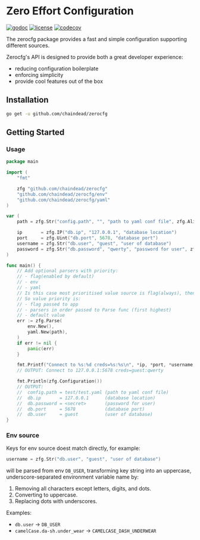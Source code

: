 # Zero Effort Configuration

[![godoc](http://img.shields.io/badge/godoc-reference-blue.svg?style=flat)](https://godoc.org/github.com/chaindead/zerocfg) [![license](http://img.shields.io/badge/license-MIT-red.svg?style=flat)](https://raw.githubusercontent.com/chaindead/zerocfg/main/LICENSE) [![codecov](https://codecov.io/gh/chaindead/zerocfg/branch/main/graph/badge.svg)](https://codecov.io/gh/chaindead/zerocfg)


The zerocfg package provides a fast and simple configuration supporting different sources.

Zerocfg's API is designed to provide both a great developer experience:
 - reducing configuration boilerplate
 - enforcing simplicity
 - provide cool features out of the box

## Installation

```bash
go get -u github.com/chaindead/zerocfg
```

## Getting Started

### Usage

```go
package main

import (
	"fmt"

	zfg "github.com/chaindead/zerocfg"
	"github.com/chaindead/zerocfg/env"
	"github.com/chaindead/zerocfg/yaml"
)

var (
	path = zfg.Str("config.path", "", "path to yaml conf file", zfg.Alias("c"))

	ip       = zfg.IP("db.ip", "127.0.0.1", "database location")
	port     = zfg.Uint("db.port", 5678, "database port")
	username = zfg.Str("db.user", "guest", "user of database")
	password = zfg.Str("db.password", "qwerty", "password for user", zfg.Secret())
)

func main() {
	// Add optional parsers with priority:
	// - flag(enabled by default)
	// - env
	// - yaml
	// Is this case most prioritised value source is flag(always), then env, then yaml,
	// So value priority is:
	// - flag passed to app
	// - parsers in order passed to Parse func (first highest)
	// - default value
	err := zfg.Parse(
		env.New(),
		yaml.New(path),
	)
	if err != nil {
		panic(err)
	}

	fmt.Printf("Connect to %s:%d creds=%s:%s\n", *ip, *port, *username, *password)
	// OUTPUT: Connect to 127.0.0.1:5678 creds=guest:qwerty

	fmt.Println(zfg.Configuration())
	// OUTPUT:
	//  config.path = test/test.yaml (path to yaml conf file)
	//  db.ip       = 127.0.0.1      (database location)
	//  db.password = <secret>       (password for user)
	//  db.port     = 5678           (database port)
	//  db.user     = guest          (user of database)
}
```

### Env source

Keys for env source doest match directly, for example: 

```go
username = zfg.Str("db.user", "guest", "user of database")
```

will be parsed from env `DB_USER`, transforming key string into an uppercase, underscore-separated environment variable name by:
1. Removing all characters except letters, digits, and dots.
2. Converting to uppercase.
3. Replacing dots with underscores.

Examples:
* `db.user` -> `DB_USER`
* `camelCase.da-sh.under_wear` -> `CAMELCASE_DASH_UNDERWEAR`